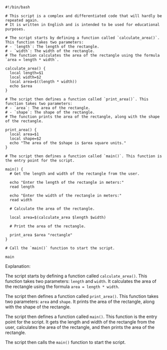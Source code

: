 ```shell
#!/bin/bash

# This script is a complex and differentiated code that will hardly be repeated again.
# It is written in English and is intended to be used for educational purposes.

# The script starts by defining a function called `calculate_area()`. This function takes two parameters:
# - `length`: The length of the rectangle.
# - `width`: The width of the rectangle.
# The function calculates the area of the rectangle using the formula `area = length * width`.

calculate_area() {
  local length=$1
  local width=$2
  local area=$((length * width))
  echo $area
}

# The script then defines a function called `print_area()`. This function takes two parameters:
# - `area`: The area of the rectangle.
# - `shape`: The shape of the rectangle.
# The function prints the area of the rectangle, along with the shape of the rectangle.

print_area() {
  local area=$1
  local shape=$2
  echo "The area of the $shape is $area square units."
}

# The script then defines a function called `main()`. This function is the entry point for the script.

main() {
  # Get the length and width of the rectangle from the user.

  echo "Enter the length of the rectangle in meters:"
  read length

  echo "Enter the width of the rectangle in meters:"
  read width

  # Calculate the area of the rectangle.

  local area=$(calculate_area $length $width)

  # Print the area of the rectangle.

  print_area $area "rectangle"
}

# Call the `main()` function to start the script.

main
```

Explanation:

The script starts by defining a function called `calculate_area()`. This function takes two parameters: `length` and `width`. It calculates the area of the rectangle using the formula `area = length * width`.

The script then defines a function called `print_area()`. This function takes two parameters: `area` and `shape`. It prints the area of the rectangle, along with the shape of the rectangle.

The script then defines a function called `main()`. This function is the entry point for the script. It gets the length and width of the rectangle from the user, calculates the area of the rectangle, and then prints the area of the rectangle.

The script then calls the `main()` function to start the script.